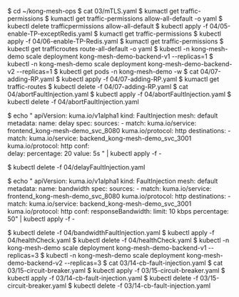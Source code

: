 $ cd ~/kong-mesh-ops
$ cat 03/mTLS.yaml 
$ kumactl get traffic-permissions
$ kumactl get traffic-permissions allow-all-default -o yaml
$ kubectl delete trafficpermissions allow-all-default
$ kubectl apply -f 04/05-enable-TP-exceptRedis.yaml
$ kumactl get traffic-permissions
$ kubectl apply -f 04/06-enable-TP-Redis.yaml
$ kumactl get traffic-permissions
$ kubectl get trafficroutes route-all-default -o yaml
$ kubectl -n kong-mesh-demo scale deployment kong-mesh-demo-backend-v1 --replicas=1
$ kubectl -n kong-mesh-demo scale deployment kong-mesh-demo-backend-v2 --replicas=1
$ kubectl get pods -n kong-mesh-demo -w
$ cat 04/07-adding-RP.yaml
$ kubectl apply -f 04/07-adding-RP.yaml
$ kumactl get traffic-routes
$ kubectl delete -f 04/07-adding-RP.yaml
$ cat 04/abortFaultInjection.yaml
$ kubectl apply -f 04/abortFaultInjection.yaml
$ kubectl delete -f 04/abortFaultInjection.yaml

$ echo "
apiVersion: kuma.io/v1alpha1
kind: FaultInjection
mesh: default
metadata:
  name: delay
spec:
  sources:
    - match:
        kuma.io/service: frontend_kong-mesh-demo_svc_8080
        kuma.io/protocol: http
  destinations:
    - match:
        kuma.io/service: backend_kong-mesh-demo_svc_3001
        kuma.io/protocol: http
  conf:        
    delay:
      percentage: 20
      value: 5s " | kubectl apply -f -

$ kubectl delete -f 04/delayFaultInjection.yaml 

$ echo "
apiVersion: kuma.io/v1alpha1
kind: FaultInjection
mesh: default
metadata:
  name: bandwidth
spec:
  sources:
    - match:
        kuma.io/service: frontend_kong-mesh-demo_svc_8080
        kuma.io/protocol: http
  destinations:
    - match:
        kuma.io/service: backend_kong-mesh-demo_svc_3001
        kuma.io/protocol: http
  conf:
    responseBandwidth:
      limit: 10 kbps
      percentage: 50" | kubectl apply -f -


$ kubectl delete -f 04/bandwidthFaultInjection.yaml 
$ kubectl apply -f 04/healthCheck.yaml
$ kubectl delete -f 04/healthCheck.yaml
$ kubectl -n kong-mesh-demo scale deployment kong-mesh-demo-backend-v1 --replicas=3
$ kubectl -n kong-mesh-demo scale deployment kong-mesh-demo-backend-v2 --replicas=3
$ cat 03/14-cb-fault-injection.yaml
$ cat 03/15-circuit-breaker.yaml
$ kubectl apply -f 03/15-circuit-breaker.yaml
$ kubectl apply -f 03/14-cb-fault-injection.yaml
$ kubectl delete -f 03/15-circuit-breaker.yaml
$ kubectl delete -f 03/14-cb-fault-injection.yaml
